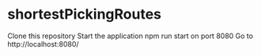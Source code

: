 # shortestPickingRoutes

Clone this repository
Start the application npm run start on port 8080
Go to http://localhost:8080/
